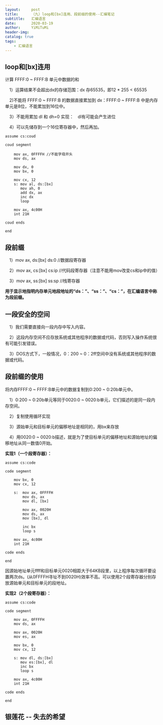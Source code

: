 ```yaml
---
layout:     post
title:      （九）loop和[bx]连用、段前缀的使用--汇编笔记
subtitle:   汇编语言
date:       2020-03-19
author:     YiMiTuMi
header-img: 
catalog: true
tags:
    - 汇编语言
---
```


## loop和[bx]连用

计算 FFFF:0 ~ FFFF:B 单元中数据的和

&emsp;1）运算结果不会超出dx的存储范围：dx 存65535，即12 * 255 < 65535

&emsp;2)不能将 FFFF:0 ~ FFFF:B 的数据直接累加到 dx：FFFF:0 ~ FFFF:B 中是内存单元是8位，不能累加到16位中。

&emsp;3）不能用累加 dl 和 dh=0 实现：&emsp;dl有可能会产生进位

&emsp;4）可以先储存到一个16位寄存器中，然后再加。
	
	assume cs:coud
	
	coud segment
	
		mov ax, 0FFFFH //不能字母开头
		mov ds, ax

		mov dx, 0
		mov bx, 0

		mov cx, 12
		s: mov al, ds:[bx]
		   mov ah, 0
	       add dx, ax
		   inc dx
		   loop
	
		mov ax, 4c00H
		int 21H
	
	coud ends
	
	end
	

## 段前缀

&emsp;1）mov ax, ds:[bx]     ds:0  //数据段寄存器

&emsp;2）mov ax, cs:[bx]     cs:ip //代码段寄存器（注意不能用mov改变cs和ip中的值）

&emsp;3）mov ax, ss:[bx]     ss:sp //栈寄存器

**用于显示地指明内存单元地段地址的“ds：”、“ss：”、“cs：”，在汇编语言中称为段前缀。**

## 一段安全的空间

&emsp;1）我们需要直接向一段内存中写入内容。

&emsp;2）这段内存空间不应存放系统或其他程序的数据或代码，否则写入操作系统很有可能引发错误。

&emsp;3）DOS方式下，一般情况，0：200 ~ 0：2ff空间中没有系统或其他程序的数据或代码。

## 段前缀的使用

将内存FFFF:0 ~ FFFF:B单元中的数据复制到0:200 ~ 0:20b单元中。

&emsp;1）0:200 ~ 0:20b单元等同于0020:0 ~ 0020:b单元，它们描述的是同一段内存空间。

&emsp;2）复制使用循环实现

&emsp;3）源始单元和目标单元的偏移地址是相同的，用bx来存放

&emsp;4）用0020:0 ~ 0020:b描述，就是为了使目标单元的偏移地址和源始地址的偏移地址从同一数值0开始。

**实现1（一个段寄存器）：**

	assume cs:code
	
	code segment
	
		mov bx, 0
		mov cx, 12
	
		s: 	mov ax, 0FFFFH
			mov ds, ax
			mov dl, [bx]
	
			mov ax, 0020H
			mov ds, ax
			mov [bx], dl
			
			inc bx
			loop s
		
		mov ax, 4c00H
		int 21H
	
	code ends
	
	end

因源始地址单元ffff和目标单元0020相距大于64KB段里，以上程序每次循环要设置两次ds。(从0FFFFH寻址不到0020H)效率不高。可以使用2个段寄存器分别存放源始单元和目标单元的段地址。

**实现2（2个段寄存器）：**

	assume cs:code 
	
	code segment
	
		mov ax, 0FFFFH
		mov ds, ax
	
		mov ax, 0020H
		mov es, ax
	
		mov bx, 0
		mov cx, 12
	
		s: mov dl, ds:[bx]
		   mov es:[bx], dl
		   inc bx
		   loop s
	
		mov ax, 4c00H
		int 21H
		
	code ends
	
	end

## 银莲花 -- 失去的希望
